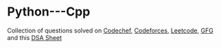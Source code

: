 # Python---Cpp

Collection of questions solved on <a href="https://www.codechef.com/users/arpitk2002">Codechef</a>, <a href="https://codeforces.com/profile/ArpitKhandelwal">Codeforces</a>, <a href="https://leetcode.com/user1196D/">Leetcode</a>, <a href="https://auth.geeksforgeeks.org/user/arpitkhandelwal2/saved-articles/">GFG</a> and this <a href="https://docs.google.com/spreadsheets/d/1yi2SodDE5NBhNN3OhuzMqfYDefa0URxj6rweCM9OLNg/">DSA Sheet</a> 